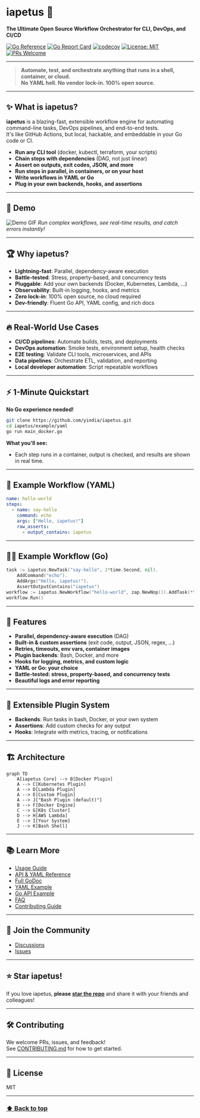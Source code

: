 # iapetus 🚀  
**The Ultimate Open Source Workflow Orchestrator for CLI, DevOps, and CI/CD**

[![Go Reference](https://pkg.go.dev/badge/github.com/yindia/iapetus.svg)](https://pkg.go.dev/github.com/yindia/iapetus)
[![Go Report Card](https://goreportcard.com/badge/github.com/yindia/iapetus)](https://goreportcard.com/report/github.com/yindia/iapetus)
[![codecov](https://codecov.io/gh/yindia/iapetus/graph/badge.svg?token=6S99FUSPOC)](https://codecov.io/gh/yindia/iapetus)
[![License: MIT](https://img.shields.io/badge/License-MIT-yellow.svg)](LICENSE)
[![PRs Welcome](https://img.shields.io/badge/PRs-welcome-brightgreen.svg)](https://github.com/yindia/iapetus/pulls)

---

> **Automate, test, and orchestrate anything that runs in a shell, container, or cloud.**  
> **No YAML hell. No vendor lock-in. 100% open source.**

---

## ✨ What is iapetus?

**iapetus** is a blazing-fast, extensible workflow engine for automating command-line tasks, DevOps pipelines, and end-to-end tests.  
It's like GitHub Actions, but local, hackable, and embeddable in your Go code or CI.

- **Run any CLI tool** (docker, kubectl, terraform, your scripts)
- **Chain steps with dependencies** (DAG, not just linear)
- **Assert on outputs, exit codes, JSON, and more**
- **Run steps in parallel, in containers, or on your host**
- **Write workflows in YAML or Go**
- **Plug in your own backends, hooks, and assertions**

---

## 🚀 Demo

![Demo GIF](https://user-images.githubusercontent.com/your/demo.gif)
*Run complex workflows, see real-time results, and catch errors instantly!*

---

## 🏆 Why iapetus?

- **Lightning-fast**: Parallel, dependency-aware execution
- **Battle-tested**: Stress, property-based, and concurrency tests
- **Pluggable**: Add your own backends (Docker, Kubernetes, Lambda, ...)
- **Observability**: Built-in logging, hooks, and metrics
- **Zero lock-in**: 100% open source, no cloud required
- **Dev-friendly**: Fluent Go API, YAML config, and rich docs

---

## 🔥 Real-World Use Cases

- **CI/CD pipelines**: Automate builds, tests, and deployments
- **DevOps automation**: Smoke tests, environment setup, health checks
- **E2E testing**: Validate CLI tools, microservices, and APIs
- **Data pipelines**: Orchestrate ETL, validation, and reporting
- **Local developer automation**: Script repeatable workflows

---

## ⚡️ 1-Minute Quickstart

**No Go experience needed!**

```sh
git clone https://github.com/yindia/iapetus.git
cd iapetus/example/yaml
go run main_docker.go
```

**What you'll see:**  
- Each step runs in a container, output is checked, and results are shown in real time.

---

## 📝 Example Workflow (YAML)

```yaml
name: hello-world
steps:
  - name: say-hello
    command: echo
    args: ["Hello, iapetus!"]
    raw_asserts:
      - output_contains: iapetus
```

---

## 🧑‍💻 Example Workflow (Go)

```go
task := iapetus.NewTask("say-hello", 2*time.Second, nil).
    AddCommand("echo").
    AddArgs("Hello, iapetus!").
    AssertOutputContains("iapetus")
workflow := iapetus.NewWorkflow("hello-world", zap.NewNop()).AddTask(*task)
workflow.Run()
```

---

## 🧩 Features

- **Parallel, dependency-aware execution** (DAG)
- **Built-in & custom assertions** (exit code, output, JSON, regex, ...)
- **Retries, timeouts, env vars, container images**
- **Plugin backends**: Bash, Docker, and more
- **Hooks for logging, metrics, and custom logic**
- **YAML or Go: your choice**
- **Battle-tested: stress, property-based, and concurrency tests**
- **Beautiful logs and error reporting**

---

## 🔌 Extensible Plugin System

- **Backends**: Run tasks in bash, Docker, or your own system
- **Assertions**: Add custom checks for any output
- **Hooks**: Integrate with metrics, tracing, or notifications

---

## 🏗️ Architecture

```mermaid
graph TD
    A[iapetus Core] --> B[Docker Plugin]
    A --> C[Kubernetes Plugin]
    A --> D[Lambda Plugin]
    A --> E[Custom Plugin]
    A --> J["Bash Plugin (default)"]
    B --> F[Docker Engine]
    C --> G[K8s Cluster]
    D --> H[AWS Lambda]
    E --> I[Your System]
    J --> K[Bash Shell]
```

---

## 📚 Learn More

- [Usage Guide](USAGE.md)
- [API & YAML Reference](REFERENCE.md)
- [Full GoDoc](https://pkg.go.dev/github.com/yindia/iapetus)
- [YAML Example](example/yaml/workflow_docker.yaml)
- [Go API Example](example/docker/main.go)
- [FAQ](#faq)
- [Contributing Guide](CONTRIBUTING.md)

---

## 🤝 Join the Community

- [Discussions](https://github.com/yindia/iapetus/discussions)
- [Issues](https://github.com/yindia/iapetus/issues)

---

## ⭐️ Star iapetus!

If you love iapetus, **please [star the repo](https://github.com/yindia/iapetus/stargazers)** and share it with your friends and colleagues!

---

## 🛠️ Contributing

We welcome PRs, issues, and feedback!  
See [CONTRIBUTING.md](CONTRIBUTING.md) for how to get started.

---

## 📜 License

MIT

---

### [⬆️ Back to top](#iapetus-)
